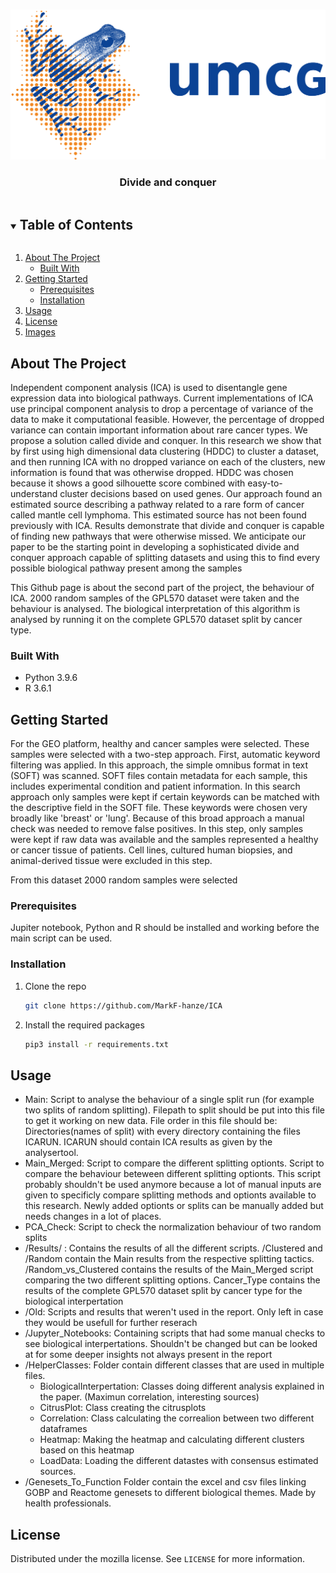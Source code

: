 <!-- PROJECT LOGO -->
<br />
<p align="center">
  <img src="umcg_logo.png" alt="Logo" width="540" height="240">

  <h3 align="center">Divide and conquer</h3>


<!-- TABLE OF CONTENTS -->
<details open="open">
  <summary><h2 style="display: inline-block">Table of Contents</h2></summary>
  <ol>
    <li>
      <a href="#about-the-project">About The Project</a>
      <ul>
        <li><a href="#built-with">Built With</a></li>
      </ul>
    </li>
    <li>
      <a href="#getting-started">Getting Started</a>
      <ul>	
        <li><a href="#prerequisites">Prerequisites</a></li>
        <li><a href="#installation">Installation</a></li>
      </ul>
    </li>
    <li><a href="#usage">Usage</a></li>
    <li><a href="#license">License</a></li>
    <li><a href="#images">Images</a></li>
  </ol>
</details>



<!-- ABOUT THE PROJECT -->
## About The Project
Independent component analysis (ICA) is used to disentangle gene expression data into biological pathways.
Current implementations of ICA use principal component analysis to drop a percentage of variance of the data to
make it computational feasible. However, the percentage of dropped variance can contain important information
about rare cancer types. We propose a solution called divide and conquer. In this research we show that by
first using high dimensional data clustering (HDDC) to cluster a dataset, and then running ICA with no dropped
variance on each of the clusters, new information is found that was otherwise dropped. HDDC was chosen because
it shows a good silhouette score combined with easy-to-understand cluster decisions based on used genes. Our
approach found an estimated source describing a pathway related to a rare form of cancer called mantle cell
lymphoma. This estimated source has not been found previously with ICA. Results demonstrate that divide and
conquer is capable of finding new pathways that were otherwise missed. We anticipate our paper to be the starting
point in developing a sophisticated divide and conquer approach capable of splitting datasets and using this to
find every possible biological pathway present among the samples


This Github page is about the second part of the project, the behaviour of ICA. 2000 random samples of the GPL570 dataset were taken and the behaviour is analysed. The biological interpretation of this algorithm is analysed by running it on the complete GPL570 dataset split by cancer type. 


### Built With

* Python 3.9.6
* R 3.6.1



<!-- GETTING STARTED -->
## Getting Started

For the GEO platform, healthy and cancer samples were selected. These samples were selected with a two-step approach. First, automatic keyword filtering was applied. In this approach, the simple omnibus format in text (SOFT) was scanned. SOFT files contain metadata for each sample, this includes experimental condition and patient information. In this search approach only samples were kept if certain keywords can be matched with the descriptive field in the SOFT file. These keywords were chosen very broadly like 'breast' or 'lung'. Because of this broad approach a manual check was needed to remove false positives. In this step, only samples were kept if raw data was available and the samples represented a healthy or cancer tissue of patients. Cell lines, cultured human biopsies, and animal-derived tissue were excluded in this step. 

From this dataset 2000 random samples were selected

### Prerequisites
Jupiter notebook, Python and R should be installed and working before the main script can be used. 

### Installation

1. Clone the repo
   ```sh
   git clone https://github.com/MarkF-hanze/ICA
   ```
2. Install the required packages
   ```sh
   pip3 install -r requirements.txt
   ```

<!-- USAGE EXAMPLES -->
## Usage
- Main: Script to analyse the behaviour of a single split run (for example two splits of random splitting). Filepath to split should be put into this file to get it working on new data. File order in this file should be: Directories(names of split) with every directory containing the files ICARUN. ICARUN should contain ICA results as given by the analysertool. 
- Main_Merged: Script to compare the different splitting optionts. Script to compare the behaviour beteween different splitting optionts. This script probably shouldn't be used anymore because a lot of manual inputs are given to specificly compare splitting methods and optionts available to this research. Newly added optionts or splits can be manually added but needs changes in a lot of places.
- PCA_Check: Script to check the normalization behaviour of two random splits
- /Results/ : Contains the results of all the different scripts. /Clustered and /Random contain the Main results from the respective splitting tactics. /Random_vs_Clustered contains the results of the Main_Merged script comparing the two different splitting options. Cancer_Type contains the results of the complete GPL570 dataset split by cancer type for the biological interpertation
- /Old: Scripts and results that weren't used in the report. Only left in case they would be usefull for further reserach
- /Jupyter_Notebooks: Containing scripts that had some manual checks to see biological interpertations. Shouldn't be changed but can be looked at for some deeper insights not always present in the report
- /HelperClasses: Folder contain different classes that are used in multiple files. 
  * BiologicalInterpertation:  Classes doing different analysis explained in the paper. (Maximun correlation, interesting sources)
  * CitrusPlot: Class creating the citrusplots
  * Correlation: Class calculating the correalion between two different dataframes
  * Heatmap: Making the heatmap and calculating different clusters based on this heatmap
  * LoadData: Loading the different datastes with consensus estimated sources.
- /Genesets_To_Function Folder contain the excel and csv files linking GOBP and Reactome genesets to different biological themes. Made by health professionals. 


<!-- LICENSE -->
## License

Distributed under the mozilla license. See `LICENSE` for more information.





